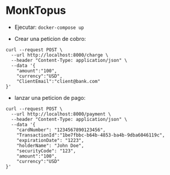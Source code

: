 # MonkTopus

- Ejecutar:
`docker-compose up`

- Crear una peticion de cobro:

```
curl --request POST \
  --url http://localhost:8000/charge \
  --header "Content-Type: application/json" \
  --data '{
    "amount":"100",
    "currency":"USD",
    "ClientEmail":"client@bank.com"
}'
```

- lanzar una peticion de pago:

```
curl --request POST \
  --url http://localhost:8000/payment \
  --header "Content-Type: application/json" \
  --data '{
    "cardNumber": "1234567890123456",
    "TransactionId":"1be7fbbc-b64b-4853-ba4b-9dba6046119c",
    "expirationDate": "1223",
    "holderName": "John Doe",
    "securityCode": "123",
    "amount":"100",
    "currency":"USD"
}'
```

